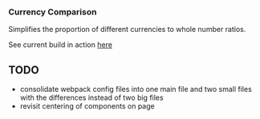 ### Currency Comparison
Simplifies the proportion of different currencies to whole number ratios.

See current build in action [here](https://devinfrenze.github.io/currencyCompare/)

## TODO
 - consolidate webpack config files into one main file and two small files with the differences instead of two big files
 - revisit centering of components on page
